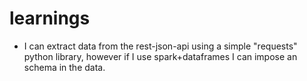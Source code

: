 # learnings

- I can extract data from the rest-json-api using a simple "requests" python library, however if I use spark+dataframes I can impose an schema in the data.